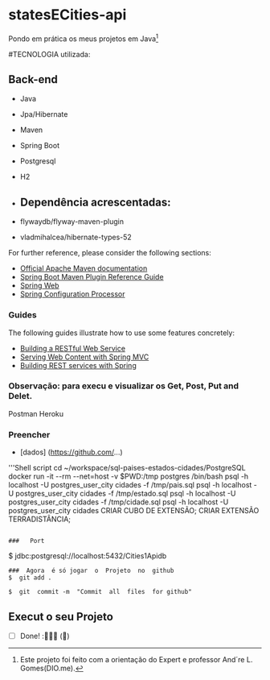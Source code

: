 # statesECities-api
Pondo em prática os meus projetos em Java[^1]

#TECNOLOGIA  utilizada:

##  Back-end
-  Java
-  Jpa/Hibernate
-  Maven
-  Spring Boot
-  Postgresql
-  H2

-  ##  Dependência  acrescentadas:
-  flywaydb/flyway-maven-plugin
-  vladmihalcea/hibernate-types-52

For further reference, please consider the following sections:

* [Official Apache Maven documentation](https://maven.apache.org/guides/index.html)
* [Spring Boot Maven Plugin Reference Guide](https://docs.spring.io/spring-boot/docs/3.0.4/maven-plugin/reference/) 
* [Spring Web](https://docs.spring.io/spring-boot/docs/3.0.4/reference/htmlsingle/#web)
* [Spring Configuration Processor](https://docs.spring.io/spring-boot/docs/3.0.4/reference/htmlsingle/#appendix.configuration-metadata.annotation-processor)

### Guides
The following guides illustrate how to use some features concretely:

* [Building a RESTful Web Service](https://spring.io/guides/gs/rest-service/)
* [Serving Web Content with Spring MVC](https://spring.io/guides/gs/serving-web-content/)
* [Building REST services with Spring](https://spring.io/guides/tutorials/rest/)

###  Observação:   para execu e  visualizar  os  Get,  Post, Put  and  Delet.
Postman
Heroku

### Preencher

* [dados] (https://github.com/...)

'''Shell script
cd ~/workspace/sql-paises-estados-cidades/PostgreSQL
docker run -it --rm --net=host -v $PWD:/tmp postgres /bin/bash
psql -h localhost -U postgres_user_city cidades -f /tmp/pais.sql
psql -h localhost -U postgres_user_city cidades -f /tmp/estado.sql
psql -h localhost -U postgres_user_city cidades -f /tmp/cidade.sql
psql -h localhost -U postgres_user_city cidades
CRIAR CUBO DE EXTENSÃO; 
CRIAR EXTENSÃO TERRADISTÂNCIA;
```

###   Port

```
$  jdbc:postgresql://localhost:5432/Cities1Apidb

```
###  Agora  é só jogar  o  Projeto  no  github
$  git add .   
```
 
```
$  git  commit -m  "Commit  all  files  for github"
```
## Execut  o seu  Projeto
-[ ] Done! :🚀👩‍💻 (:tada:)

[^1]: Este projeto foi feito com a orientação do Expert e professor  And´re  L. Gomes(DIO.me).
